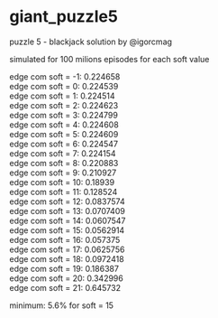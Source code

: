 # giant_puzzle5
puzzle 5 - blackjack solution by @igorcmag

simulated for 100 milions episodes for each soft value

edge com soft = -1: 0.224658<br/>
edge com soft = 0: 0.224539<br/>
edge com soft = 1: 0.224514<br/>
edge com soft = 2: 0.224623<br/>
edge com soft = 3: 0.224799<br/>
edge com soft = 4: 0.224608<br/>
edge com soft = 5: 0.224609<br/>
edge com soft = 6: 0.224547<br/>
edge com soft = 7: 0.224154<br/>
edge com soft = 8: 0.220883<br/>
edge com soft = 9: 0.210927<br/>
edge com soft = 10: 0.18939<br/>
edge com soft = 11: 0.128524<br/>
edge com soft = 12: 0.0837574<br/>
edge com soft = 13: 0.0707409<br/>
edge com soft = 14: 0.0607547<br/>
edge com soft = 15: 0.0562914<br/>
edge com soft = 16: 0.057375<br/>
edge com soft = 17: 0.0625756<br/>
edge com soft = 18: 0.0972418<br/>
edge com soft = 19: 0.186387<br/>
edge com soft = 20: 0.342996<br/>
edge com soft = 21: 0.645732

minimum: 5.6% for soft = 15
